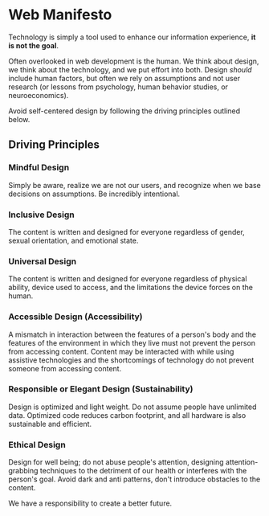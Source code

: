 # Web Manifesto
Technology is simply a tool used to enhance our information experience, **it is not the goal**.

Often overlooked in web development is the human. We think about design, we think about the technology, and we put effort into both. Design *should* include human factors, but often we rely on assumptions and not user research (or lessons from psychology, human behavior studies, or neuroeconomics). 

Avoid self-centered design by following the driving principles outlined below.

## Driving Principles

### Mindful Design
Simply be aware, realize we are not our users, and recognize when we base decisions on assumptions. Be incredibly intentional.

### Inclusive Design
The content is written and designed for everyone regardless of gender, sexual orientation, and emotional state.

### Universal Design
The content is written and designed for everyone regardless of physical ability, device used to access, and the limitations the device forces on the human.

### Accessible Design (Accessibility)
A mismatch in interaction between the features of a person's body and the features of the environment in which they live must not prevent the person from accessing content. Content may be interacted with while using assistive technologies and the shortcomings of technology do not prevent someone from accessing content.

### Responsible or Elegant Design (Sustainability)
Design is optimized and light weight. Do not assume people have unlimited data. Optimized code reduces carbon footprint, and all hardware is also sustainable and efficient.

### Ethical Design
Design for well being; do not abuse people's attention, designing attention-grabbing techniques to the detriment of our health or interferes with the person's goal. Avoid dark and anti patterns, don't introduce obstacles to the content.

We have a responsibility to create a better future.
